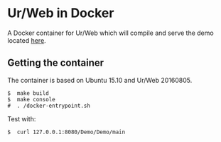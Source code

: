 # Ur/Web in Docker

A Docker container for Ur/Web which will compile and serve the demo located [here](http://www.impredicative.com/ur/demo/).

## Getting the container

The container is based on Ubuntu 15.10 and Ur/Web 20160805.

```
$  make build
$  make console
#  . /docker-entrypoint.sh
```

Test with:

```
$  curl 127.0.0.1:8080/Demo/Demo/main
```

